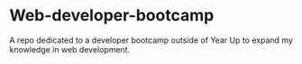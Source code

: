 # Web-developer-bootcamp
A repo dedicated to a developer bootcamp outside of Year Up to expand my knowledge in web development.
